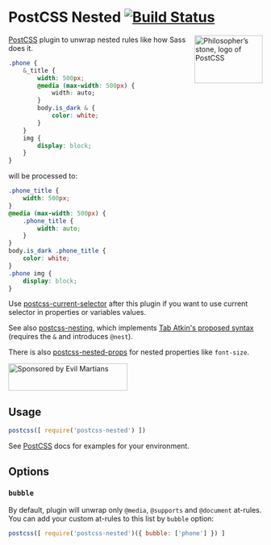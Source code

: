 # PostCSS Nested [![Build Status][ci-img]][ci]

<img align="right" width="135" height="95"
     title="Philosopher’s stone, logo of PostCSS"
     src="http://postcss.github.io/postcss/logo-leftp.svg">

[PostCSS] plugin to unwrap nested rules like how Sass does it.

```css
.phone {
    &_title {
        width: 500px;
        @media (max-width: 500px) {
            width: auto;
        }
        body.is_dark & {
            color: white;
        }
    }
    img {
        display: block;
    }
}
```

will be processed to:

```css
.phone_title {
    width: 500px;
}
@media (max-width: 500px) {
    .phone_title {
        width: auto;
    }
}
body.is_dark .phone_title {
    color: white;
}
.phone img {
    display: block;
}
```

Use [postcss-current-selector] after this plugin if you want to use
current selector in properties or variables values.

See also [postcss-nesting], which implements [Tab Atkin's proposed syntax](https://tabatkins.github.io/specs/css-nesting/) (requires the `&` and introduces `@nest`).

There is also [postcss-nested-props] for nested properties like `font-size`.

<a href="https://evilmartians.com/?utm_source=postcss-nested">
<img src="https://evilmartians.com/badges/sponsored-by-evil-martians.svg" alt="Sponsored by Evil Martians" width="236" height="54">
</a>

[postcss-current-selector]: https://github.com/komlev/postcss-current-selector
[postcss-nested-props]:     https://github.com/jedmao/postcss-nested-props
[postcss-nesting]:          https://github.com/jonathantneal/postcss-nesting
[PostCSS]:                  https://github.com/postcss/postcss
[ci-img]:                   https://travis-ci.org/postcss/postcss-nested.svg
[ci]:                       https://travis-ci.org/postcss/postcss-nested

## Usage

```js
postcss([ require('postcss-nested') ])
```

See [PostCSS] docs for examples for your environment.

## Options

### `bubble`

By default, plugin will unwrap only `@media`, `@supports` and `@document`
at-rules. You can add your custom at-rules to this list by `bubble` option:

```js
postcss([ require('postcss-nested')({ bubble: ['phone'] }) ]
```
